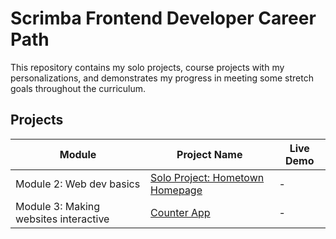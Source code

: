 # Scrimba Frontend Developer Career Path

This repository contains my solo projects, course projects with my personalizations, and demonstrates my progress in meeting some stretch goals throughout the curriculum.

## Projects

|Module| Project Name | Live Demo |
|------------------|------------------|-----------|
| Module 2: Web dev basics | [Solo Project: Hometown Homepage](/Module%202:%20Web%20dev%20basics/Solo%20Project:%20Hometown%20Homepage/) | - |
| Module 3: Making websites interactive | [Counter App](/Module%203:%20Making%20websites%20interactive/Counter%20App/) | - |


